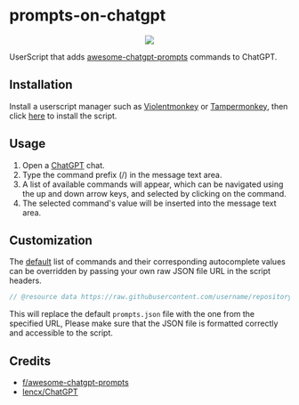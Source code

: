# prompts-on-chatgpt

<div align="center">
<img src="https://user-images.githubusercontent.com/88138099/213932957-2c4daf20-3587-4bb8-9c73-9e773b6cc46d.gif"/>
</div>

UserScript that adds [awesome-chatgpt-prompts](https://github.com/f/awesome-chatgpt-prompts) commands to ChatGPT.

## Installation

Install a userscript manager such as [Violentmonkey](https://github.com/Violentmonkey/Violentmonkey) or [Tampermonkey](https://github.com/Tampermonkey/tampermonkey), then click [here](https://raw.githubusercontent.com/dsymbol/prompts-on-chatgpt/main/poc.user.js) to install the script.

## Usage

1. Open a [ChatGPT](https://chat.openai.com/chat) chat.
2. Type the command prefix (/) in the message text area.
3. A list of available commands will appear, which can be navigated using the up and down arrow keys, and selected by clicking on the command.
4. The selected command's value will be inserted into the message text area.

## Customization

The [default](https://github.com/dsymbol/prompts-on-chatgpt/blob/main/prompts.json) list of commands and their corresponding autocomplete values can be overridden by passing your own raw JSON file URL in the script headers.

```js
// @resource data https://raw.githubusercontent.com/username/repository/branch/prompts.json
```

This will replace the default `prompts.json` file with the one from the specified URL, Please make sure that the JSON file is formatted correctly and accessible to the script.

## Credits

- [f/awesome-chatgpt-prompts](https://github.com/f/awesome-chatgpt-prompts)
- [lencx/ChatGPT](https://github.com/lencx/ChatGPT)
